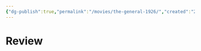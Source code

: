 ```yaml
---
{"dg-publish":true,"permalink":"/movies/the-general-1926/","created":"2024-06-18","updated":"2024-06-18"}
---
```



# Review
